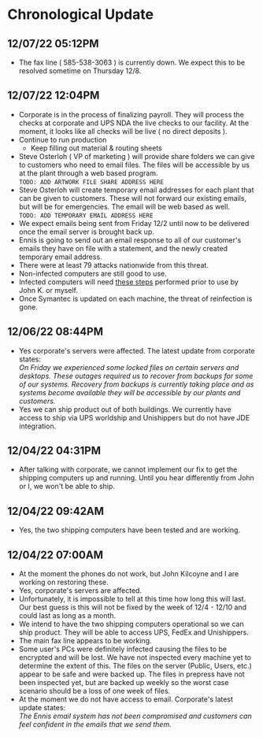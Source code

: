 # Chronological Update

## 12/07/22 05:12PM
- The fax line ( 585-538-3063 ) is currently down.  We expect this to be resolved sometime on Thursday 12/8.

## 12/07/22 12:04PM
- Corporate is in the process of finalizing payroll.  They will process the checks at corporate and UPS NDA the live checks to our facility.  At the moment, it looks like all checks will be live ( no direct deposits ).
- Continue to run production
  - Keep filling out material & routing sheets
- Steve Osterloh ( VP of marketing ) will provide share folders we can give to customers who need to email files.  The files will be accessible by us at the plant through a web based program.  <br>
`TODO: ADD ARTWORK FILE SHARE ADDRESS HERE`
- Steve Osterloh will create temporary email addresses for each plant that can be given to customers.  These will not forward our existing emails, but will be for emergencies. The email will be web based as well.<br />
`TODO: ADD TEMPORARY EMAIL ADDRESS HERE`
- We expect emails being sent from Friday 12/2 until now to be delivered once the email server is brought back up.
- Ennis is going to send out an email response to all of our customer's emails they have on file with a statement, and the newly created temporary email address.
- There were at least 79 attacks nationwide from this threat.
- Non-infected computers are still good to use.
- Infected computers will need [these steps](../infected-instructions/README.md) performed prior to use by John K. or myself.
- Once Symantec is updated on each machine, the threat of reinfection is gone.

## 12/06/22 08:44PM
- Yes corporate's servers were affected. The latest update from corporate states:<br>
*On Friday we experienced some locked files on certain servers and desktops. These outages required us to recover from backups for some of our systems. Recovery from backups is currently taking place and as systems become available they will be accessible by our plants and customers.*
- Yes we can ship product out of both buildings. We currently have access to ship via UPS worldship and Unishippers but do not have JDE integration.

## 12/04/22 04:31PM
- After talking with corporate, we cannot implement our fix to get the shipping computers up and running. Until you hear differently from John or I, we won't be able to ship.

## 12/04/22 09:42AM
- Yes, the two shipping computers have been tested and are working.

## 12/04/22 07:00AM
- At the moment the phones do not work, but John Kilcoyne and I are working on restoring these.
- Yes, corporate's servers are affected.
- Unfortunately, it is impossible to tell at this time how long this will last. Our best guess is this will not be fixed by the week of 12/4 - 12/10 and could last as long as a month.
- We intend to have the two shipping computers operational so we can ship product. They will be able to access UPS, FedEx and Unishippers.
- The main fax line appears to be working.
- Some user's PCs were definitely infected causing the files to be encrypted and will be lost. We have not inspected every machine yet to determine the extent of this. The files on the server (Public, Users, etc.) appear to be safe and were backed up. The files in prepress have not been inspected yet, but are backed up weekly so the worst case scenario should be a loss of one week of files.
- At the moment we do not have access to email. Corporate's latest update states:<br>
*The Ennis email system has not been compromised and customers can feel confident in the emails that we send them.*
